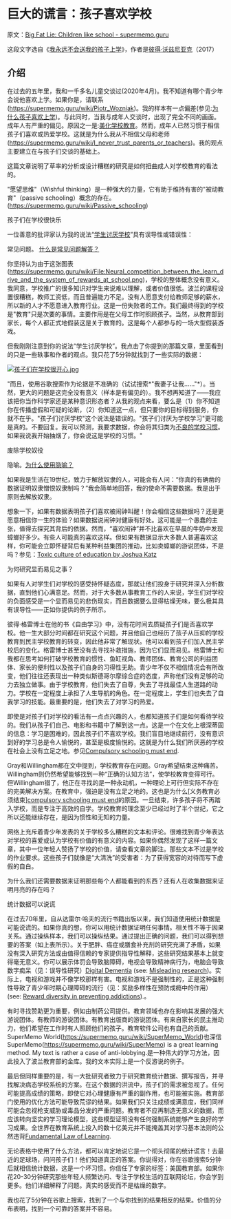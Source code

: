 # 巨大的谎言：孩子喜欢学校

原文：[Big Fat Lie: Children like school - supermemo.guru](https://supermemo.guru/wiki/Big_Fat_Lie:_Children_like_school)

这段文字选自《[我永远不会送我的孩子上学](https://supermemo.guru/wiki/Problem_of_Schooling)》，作者是[彼得·沃兹尼亚克](https://supermemo.guru/wiki/Piotr_Wozniak)（2017）

## 介绍

在过去的五年里，我和一千多名儿童交谈过(2020年4月)。我不知道有哪个青少年会说他喜欢上学。如果你是，请联系(https://supermemo.guru/wiki/Piotr_Wozniak)。我的样本有一点偏差(参见:[为什么孩子喜欢上学](https://supermemo.guru/wiki/Why_children_like_school))。与此同时，当我与成年人交谈时，出现了完全不同的画面。成年人有严重的偏见。原因之一是:[美化学校教育](https://supermemo.guru/wiki/Glorification_of_schooling)。然而，成年人已然习惯于相信孩子们喜欢或热爱学校。这就是为什么我从不相信父母和老师(https://supermemo.guru/wiki/I_never_trust_parents_or_teachers)。我的观点主要建立在与孩子们交谈的基础上。

这篇文章说明了草率的分析或设计糟糕的研究是如何扭曲成人对学校教育的看法的。

"愿望思维"（Wishful thinking）是一种强大的力量，它有助于维持有害的"被动教育"（passive schooling）概念的存在。(https://supermemo.guru/wiki/Passive_schooling)

孩子们在学校很快乐

一位善意的批评家认为我的说法“[学生讨厌学校](https://supermemo.guru/wiki/Why_kids_hate_school)”具有误导性或错误性：

常见问题。 [什么是常见问题解答？](https://supermemo.guru/wiki/What_are_FAQs%3F)

你坚持认为由于这张图表(https://supermemo.guru/wiki/File:Neural_competition_between_the_learn_drive_and_the_system_of_rewards_at_school.png)，学校的整体概念没有意义。我同意，学校推广的很多知识对学生来说难以理解，或者价值很低。波兰的课程设置很糟糕，教师工资低，而且普遍能力不足。没有人愿意支付给教师足够的薪水，所以新的人才不愿意进入教育行业。这是一份失败者的工作。我们最终得到的学校是"教育"只是次要的事情。主要作用是在父母工作时照顾孩子。当然，从教育部到家长，每个人都正式地假装这是关于教育的。这是每个人都参与的一场大型假装游戏。

但我刚刚注意到你的说法“学生讨厌学校”。我点击了你提到的那篇文章，里面看到的只是一些轶事和作者的观点。我只花了5分钟就找到了一些实际的数据：

[![孩子们在学校很开心.jpg](https://supermemo.guru/images/thumb/9/94/Children_are_happy_at_school.jpg/500px-Children_are_happy_at_school.jpg)](https://supermemo.guru/wiki/文件：Children_are_happy_at_school.jpg)

"而且，使用谷歌搜索作为论据是不准确的（试试搜索*"我妻子让我……"*）。当然，更大的问题是这完全没有意义（样本是有偏见的）。我不想再知道了——我应该把你当作科学家还是某种意识形态者？从我的观点来看，要么是（1）你不知道你在传播虚假和可疑的论断，（2）你知道这一点，但只要你的目标得到服务，你就不在乎。"孩子们讨厌学校"这个说法是错误的。"孩子们讨厌为学校学习"更可能是真的。不要回复。我可以预测，我要求数据，你会将其归类为[不良的学校习惯](https://supermemo.guru/wiki/50_bad_habits_learned_at_school)。如果我说我开始抽烟了，你会说这是学校的习惯。"

废除学校奴役

隐喻。[为什么使用隐喻？](https://supermemo.guru/wiki/Why_use_metaphors%3F)

如果我是生活在19世纪，致力于解放奴隶的人，可能会有人问：“你真的有确凿的数据证明奴隶憎恨奴隶制吗？”我会简单地回答，我的使命不需要数据。我是出于原则去解放奴隶。

想象一下，如果有数据表明孩子们喜欢被闹钟叫醒！你会相信这些数据吗？还是更愿意相信你一生的体验？如果数据说闹钟对健康有好处。这可能是一个愚蠢的主张，值得去探究其背后的依据。然而，“喜欢闹钟”并不比喜欢在早晨的牛奶中发现蟑螂好多少。有些人可能真的喜欢这样。但如果有数据显示大多数人普遍喜欢这样，你可能会立即怀疑背后有某种利益集团的推动，比如卖蟑螂的游说团体，不是吗？参见：[Toxic culture of education by Joshua Katz](https://www.youtube.com/watch?v=BnC6IABJXOI)

为何研究显而易见之事？

如果有人对学生们对学校的感受持怀疑态度，那就让他们投身于研究并深入分析数据，直到他们心满意足。然而，对于大多数从事教育工作的人来说，学生们对学校的负面感受是一个显而易见的悲伤现实，而且数据要么显得枯燥无味，要么极其具有误导性——正如你提供的例子所示。

彼得·格雷博士在他的书《自由学习》中，没有花时间去质疑孩子们是否喜欢学校。他一生大部分时间都在研究这个问题，并且他自己也经历了孩子从压抑的学校教育到民主学校教育的转变，因此他非常了解现状。他可以看到孩子们加入民主学校后的变化。格雷博士甚至没有去寻找补救措施，因为它们显而易见。格雷博士和我都在思考如何打破学校教育的惯性、鱼缸视角、教师团体、教育公司的利益团体、家长的便利性以及孩子们自身的习得性无助。青少年不仅不相信情况会有所改变，他们往往还表现出一种类似斯德哥尔摩综合症的态度，声称他们没有足够的动力去独立做事。由于学校教育，他们失去了自尊，失去了寻找最佳人生道路的动力。学校在一定程度上承担了人生导航的角色。在一定程度上，学生们也失去了自我学习的技能。最重要的是，他们失去了对学习的热爱。

即使是对孩子们对学校的看法有一点点兴趣的人，也都知道孩子们是如何看待学校的。我们从孩子们自己、电影和书籍中了解到这一点。这是一个在文化上根深蒂固的信息：学习是困难的，因此孩子们不喜欢学校。我们盲目地继续前行，没有意识到好的学习总是令人愉悦的，甚至是极度愉悦的。这就是为什么我们所厌恶的学校在社会上没有立足之地。参见[Compulsory schooling must end](https://supermemo.guru/wiki/Compulsory_schooling_must_end).

Gray和Willingham都在文中提到，学校教育存在问题。Gray希望结束这种痛苦。Willingham则仍然希望能够找到一种“正确的认知方法”，使学校教育变得可行。但Willingham错了，他正在寻找的是一种永动机，一种理论上可行但实际不存在的完美解决方案。在教育中，强迫是没有立足之地的。这也是为什么[义务教育必须结束][compulsory schooling must end](https://supermemo.guru/wiki/Compulsory_schooling_must_end)的原因。一旦结束，许多孩子将不再踏入学校，而是专注于高效的自学。学校教育的理念至少已经过时了半个世纪，它之所以还能继续存在，是因为惯性和无知的力量。

网络上充斥着青少年发表的关于学校多么糟糕的文本和评论。很难找到青少年表达对学校的喜爱或认为学校有价值的有意义的内容。如果你偶然发现了这样一篇文章，其中一位年轻人赞扬了学校的价值，请查看文章的脚注。那些文本不过是学校的作业要求。这些孩子们就像是“大清洗”的受害者：为了获得宽容的对待而写下虚假的自白。

为什么我们还需要数据来证明那些每个人都能看到的东西？还有人在收集数据来证明月亮的存在吗？

统计数据可以说谎

在过去70年里，自从达雷尔·哈夫的流行书籍出版以来，我们知道使用统计数据是可能说谎的。如果你真的想，你可以用统计数据证明任何事情。相关性不等于因果关系。通过操纵样本，我们可以操纵结果。通过提出正确的问题，我们可以得到想要的答案（如上表所示）。关于肥胖、癌症或膳食补充剂的研究充满了矛盾，如果没有深入研究方法或由值得信赖的专家提供指导性解释，这些研究结果基本上就变得毫无意义。你可以展示体罚会导致脑障碍，电视会导致精神病行为，电脑会导致数字痴呆（见：误导性研究）[Digital Dementia](https://supermemo.guru/wiki/Digital_Dementia) (see: [Misleading research](https://supermemo.guru/wiki/Misleading_research_in_sociology_and_psychology))。实际上，电视和游戏并不像学校那样有害。电视和游戏不是强制性的，正是这种强制性导致了青少年时期心理障碍的流行（见：奖励多样性在预防成瘾中的作用） (see: [Reward diversity in preventing addictions](https://supermemo.guru/wiki/Reward_diversity_in_preventing_addictions)).。

有时寻找赞助更为重要，例如由制药公司提供。教育领域也存在影响其发展的强大游说团体。有教师的游说团体。有教育出版商的游说团体。有来自家长的民主推动力，他们希望在工作时有人照顾他们的孩子。教育软件公司也有自己的贡献。SuperMemo World(https://supermemo.guru/wiki/SuperMemo_World)也深信SuperMemo(https://supermemo.guru/wiki/SuperMemo) is a great learning method. My text is rather a case of anti-lobbying.是一种伟大的学习方法，因此投入了波兰教育部的金库。我的文本实际上是一个反游说的例子。

最后但同样重要的是，有一大批研究者致力于研究教育统计数据、撰写报告，并寻找解决病态学校系统的方案。在这个数据的洪流中，孩子们的需求被忽视了。任何可能提高成绩的策略，即使它对心理健康有严重的副作用，也可能被实施。教育部门使用的优化方法可能导致荒谬的结果。如果我们只关注成绩或满意度，我们同样可能会忽视枪支威胁或毒品分发的严重问题。教育者不应再制造无意义的数据，而应该转向坚实的学习理论模型，这些模型证明没有任何强制系统能够产生良好的学习成果。全世界在教育系统上投入的数十亿美元并不能掩盖其对学习基本法则的公然违背[Fundamental Law of Learning](https://supermemo.guru/wiki/Fundamental_Law_of_Learning).

无论表格中使用了什么方法，都可以肯定地说它是一个彻头彻尾的统计谎言！去最近的足球场，问问孩子们！他们知道真正的答案。你说得对，你在谷歌搜索5分钟后就相信统计数据，这是一个坏习惯。你信任了专家的标签：美国教育部。如果你花20-30分钟研究那些年轻人频繁访问、专注于学校生活的互联网论坛，你会学到更多。他们详细解释了问题。真实的感受而不是枯燥的数字。

我也花了5分钟在谷歌上搜索，找到了一个与你找到的结果相反的结果。价值的分布表明，找到一个可靠的答案并不容易。